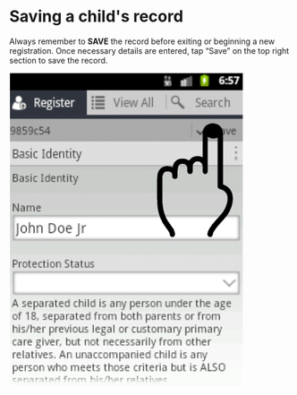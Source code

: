 # Saving a child's record

Always remember to **SAVE** the record before exiting or beginning a new registration. Once necessary details are entered, tap “Save” on the top right section to save the record.

![](../assets/images/save-image.png)
